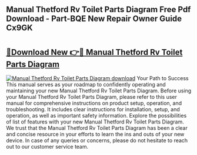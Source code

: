 ## Manual Thetford Rv Toilet Parts Diagram Free Pdf Download - Part-BQE New Repair Owner Guide Cx9GK

# <h2><a href="http://dfmf6b.blite.top/?on=Manual+Thetford+Rv+Toilet+Parts+Diagram">🔗Download New 👉🔴 Manual Thetford Rv Toilet Parts Diagram</a></h2>

[![Manual Thetford Rv Toilet Parts Diagram download](https://i.imgur.com/lujVjoI.png)](http://dfmf6b.blite.top/?on=Manual+Thetford+Rv+Toilet+Parts+Diagram)
Your Path to Success This manual serves as your roadmap to confidently operating and maintaining your new Manual Thetford Rv Toilet Parts Diagram. Before using your Manual Thetford Rv Toilet Parts Diagram, please refer to this user manual for comprehensive instructions on product setup, operation, and troubleshooting. It includes clear instructions for installation, setup, and operation, as well as important safety information. Explore the possibilities of list of features with your new Manual Thetford Rv Toilet Parts Diagram. We trust that the Manual Thetford Rv Toilet Parts Diagram has been a clear and concise resource in your efforts to learn the ins and outs of your new device. In case of any queries or concerns, please do not hesitate to reach out to our customer service team.
